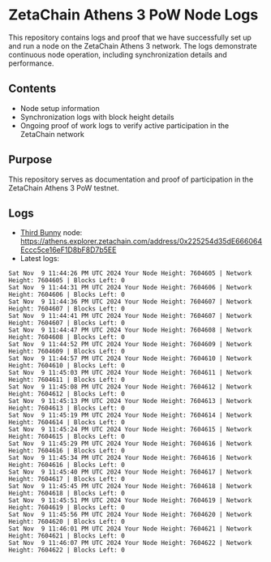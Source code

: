 # ZetaChain Athens 3 PoW Node Logs
This repository contains logs and proof that we have successfully set up and run a node on the ZetaChain Athens 3 network. The logs demonstrate continuous node operation, including synchronization details and performance.

## Contents
- Node setup information
- Synchronization logs with block height details
- Ongoing proof of work logs to verify active participation in the ZetaChain network

## Purpose
This repository serves as documentation and proof of participation in the ZetaChain Athens 3 PoW testnet.

## Logs

- [Third Bunny](https://thirdbunny.xyz/) node: https://athens.explorer.zetachain.com/address/0x225254d35dE666064Eccc5ce16eF1D8bF8D7b5EE
- Latest logs:
```
Sat Nov  9 11:44:26 PM UTC 2024 Your Node Height: 7604605 | Network Height: 7604605 | Blocks Left: 0
Sat Nov  9 11:44:31 PM UTC 2024 Your Node Height: 7604606 | Network Height: 7604606 | Blocks Left: 0
Sat Nov  9 11:44:36 PM UTC 2024 Your Node Height: 7604607 | Network Height: 7604607 | Blocks Left: 0
Sat Nov  9 11:44:41 PM UTC 2024 Your Node Height: 7604607 | Network Height: 7604607 | Blocks Left: 0
Sat Nov  9 11:44:47 PM UTC 2024 Your Node Height: 7604608 | Network Height: 7604608 | Blocks Left: 0
Sat Nov  9 11:44:52 PM UTC 2024 Your Node Height: 7604609 | Network Height: 7604609 | Blocks Left: 0
Sat Nov  9 11:44:57 PM UTC 2024 Your Node Height: 7604610 | Network Height: 7604610 | Blocks Left: 0
Sat Nov  9 11:45:03 PM UTC 2024 Your Node Height: 7604611 | Network Height: 7604611 | Blocks Left: 0
Sat Nov  9 11:45:08 PM UTC 2024 Your Node Height: 7604612 | Network Height: 7604612 | Blocks Left: 0
Sat Nov  9 11:45:13 PM UTC 2024 Your Node Height: 7604613 | Network Height: 7604613 | Blocks Left: 0
Sat Nov  9 11:45:19 PM UTC 2024 Your Node Height: 7604614 | Network Height: 7604614 | Blocks Left: 0
Sat Nov  9 11:45:24 PM UTC 2024 Your Node Height: 7604615 | Network Height: 7604615 | Blocks Left: 0
Sat Nov  9 11:45:29 PM UTC 2024 Your Node Height: 7604616 | Network Height: 7604616 | Blocks Left: 0
Sat Nov  9 11:45:34 PM UTC 2024 Your Node Height: 7604616 | Network Height: 7604616 | Blocks Left: 0
Sat Nov  9 11:45:40 PM UTC 2024 Your Node Height: 7604617 | Network Height: 7604617 | Blocks Left: 0
Sat Nov  9 11:45:45 PM UTC 2024 Your Node Height: 7604618 | Network Height: 7604618 | Blocks Left: 0
Sat Nov  9 11:45:51 PM UTC 2024 Your Node Height: 7604619 | Network Height: 7604619 | Blocks Left: 0
Sat Nov  9 11:45:56 PM UTC 2024 Your Node Height: 7604620 | Network Height: 7604620 | Blocks Left: 0
Sat Nov  9 11:46:01 PM UTC 2024 Your Node Height: 7604621 | Network Height: 7604621 | Blocks Left: 0
Sat Nov  9 11:46:07 PM UTC 2024 Your Node Height: 7604622 | Network Height: 7604622 | Blocks Left: 0
```

